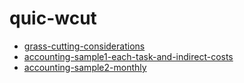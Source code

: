 # quic-wcut

- [grass-cutting-considerations](grass-cutting-considerations)
- [accounting-sample1-each-task-and-indirect-costs](accounting-sample1-each-task-and-indirect-costs)
- [accounting-sample2-monthly](accounting-sample2-monthly)
